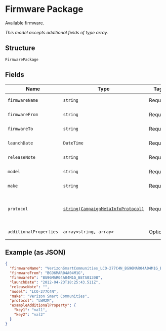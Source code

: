 
# Firmware Package

Available firmware.

*This model accepts additional fields of type array.*

## Structure

`FirmwarePackage`

## Fields

| Name | Type | Tags | Description | Getter | Setter |
|  --- | --- | --- | --- | --- | --- |
| `firmwareName` | `string` | Required | Firmware name. | getFirmwareName(): string | setFirmwareName(string firmwareName): void |
| `firmwareFrom` | `string` | Required | Firmware from version. | getFirmwareFrom(): string | setFirmwareFrom(string firmwareFrom): void |
| `firmwareTo` | `string` | Required | Firmware to version. | getFirmwareTo(): string | setFirmwareTo(string firmwareTo): void |
| `launchDate` | `DateTime` | Required | Firmware launch date. | getLaunchDate(): \DateTime | setLaunchDate(\DateTime launchDate): void |
| `releaseNote` | `string` | Required | Firmware release note. | getReleaseNote(): string | setReleaseNote(string releaseNote): void |
| `model` | `string` | Required | Firmware applicable device model. | getModel(): string | setModel(string model): void |
| `make` | `string` | Required | Firmware applicable device make. | getMake(): string | setMake(string make): void |
| `protocol` | [`string(CampaignMetaInfoProtocol)`](../../doc/models/campaign-meta-info-protocol.md) | Required | Firmware protocol. Valid values include: LWM2M, OMD-DM.<br><br>**Default**: `CampaignMetaInfoProtocol::LW_M2M` | getProtocol(): string | setProtocol(string protocol): void |
| `additionalProperties` | `array<string, array>` | Optional | - | findAdditionalProperty(string key): array | additionalProperty(string key, array value): void |

## Example (as JSON)

```json
{
  "firmwareName": "VerizonSmartCommunities_LCO-277C4N_BG96MAR04A04M1G_BG96MAR04A04M1G_BETA0130B",
  "firmwareFrom": "BG96MAR04A04M1G",
  "firmwareTo": "BG96MAR04A04M1G_BETA0130B",
  "launchDate": "2012-04-23T18:25:43.511Z",
  "releaseNote": "",
  "model": "LCO-277C4N",
  "make": "Verizon Smart Communities",
  "protocol": "LWM2M",
  "exampleAdditionalProperty": {
    "key1": "val1",
    "key2": "val2"
  }
}
```

